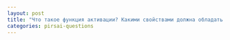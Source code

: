 ```yaml
---
layout: post
title: "Что такое функция активации? Какими свойствами должна обладать функция активации? Приведите примеры функций активации"
categories: pirsai-questions
---
```


